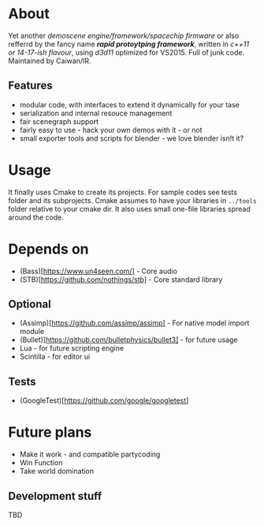 # About

Yet another *demoscene engine/framework/spacechip firmware* or also refferrd by the fancy name ***rapid protoytping framework***, written in *c++11 or 14-17-ish flavour*, using *d3d11* optimized for VS2015. Full of junk code. Maintained by Caiwan/IR.

## Features
- modular code, with interfaces to extend it dynamically for your tase
- serialization and internal resouce management
- fair scenegraph support
- fairly easy to use - hack your own demos with it - or not
- small exporter tools and scripts for blender - we love blender isn!t it?

# Usage 
It finally uses Cmake to create its projects. For sample codes see tests folder and its subprojects. Cmake assumes to have your libraries in `../tools` folder relative to your cmake dir. It also uses small one-file libraries spread around the code.

# Depends on
- (Bass)[https://www.un4seen.com/] - Core audio
- (STB)[https://github.com/nothings/stb] - Core standard library

## Optional
- (Assimp)[https://github.com/assimp/assimp] - For native model import module
- (Bullet)[https://github.com/bulletphysics/bullet3] - for future usage 
- Lua - for future scripting engine
- Scintilla - for editor ui

## Tests
- (GoogleTest)[https://github.com/google/googletest]

# Future plans

- Make it work - and compatible partycoding
- Win Function
- Take world domination

## Development stuff

TBD
